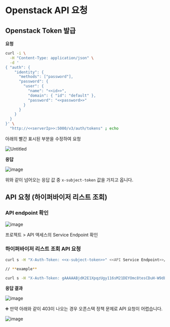 # Openstack API 요청

## Openstack Token 발급

******요청******

```bash
curl -i \
  -H "Content-Type: application/json" \
  -d '
{ "auth": {
    "identity": {
      "methods": ["password"],
      "password": {
        "user": {
          "name": "<<id>>",
          "domain": { "id": "default" },
          "password": "<<password>>"
        }
      }
    }
  }
}' \
  "http://<<serverIp>>:5000/v3/auth/tokens" ; echo
```

 아래의 빨간 표시된 부분을 수정하여 요청

![Untitled](https://s3-us-west-2.amazonaws.com/secure.notion-static.com/19a067ce-2a37-4f27-8f83-b5c2bbfab9bc/Untitled.png)

**********응답**********

![image](https://user-images.githubusercontent.com/74949294/202164538-a42f9156-f460-4ecc-b37f-081f307f6727.png)

위와 같이 넘어오는 응답 값 중 `x-subject-token` 값을 가지고 옵니다.

## API 요청 (하이퍼바이저 리스트 조회)

### API endpoint 확인

![image](https://user-images.githubusercontent.com/74949294/202164713-2fa41657-ea8d-4f1d-979e-d9dba39c4be7.png)

프로젝트 > API 액세스의 Service Endpoint 확인

### 하이퍼바이저 리스트 조회 API 요청

```bash
curl s -H "X-Auth-Token: <<x-subject-token>>" <<API Service Endpoint>>/os-hypervisors/detail
```

```bash
// **example**

curl s -H "X-Auth-Token: gAAAAABjdK2E1XpqzUgy116sM21DEYOmc8tesCDuH-W9dEt4jKesusSzb1XW8w5dH5V8E7AhKa416aZr7JuXjd2nx9VY_cyESS9rK6rZ1X0ZZf5OtEijrtd6PC_0Enedu_iXc9u41KJ-1GaVbsUadTlCEPB04izJ3jbv-YyHuwlGMctd_cNpWuI" [http://192.168.130.130:8774/v2.1/os-hypervisors/detail](http://192.168.130.130:8774/v2.1/os-hypervisors/detail)
```

**응답 결과**

![image](https://user-images.githubusercontent.com/74949294/202164817-6525cd00-2dbe-4ecb-adb0-667bbed3fb57.png)

➕ 만약 아래와 같이 403이 나오는 경우 오픈스택 정책 문제로 API 요청이 어렵습니다.

![image](https://user-images.githubusercontent.com/74949294/202164843-c6b0c38f-a623-4090-a9f7-820c8b57593d.png)
